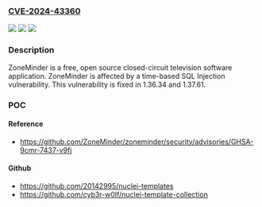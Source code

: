 ### [CVE-2024-43360](https://cve.mitre.org/cgi-bin/cvename.cgi?name=CVE-2024-43360)
![](https://img.shields.io/static/v1?label=Product&message=zoneminder&color=blue)
![](https://img.shields.io/static/v1?label=Version&message=%3D%20%3C%201.36.34%20&color=brighgreen)
![](https://img.shields.io/static/v1?label=Vulnerability&message=CWE-89%3A%20Improper%20Neutralization%20of%20Special%20Elements%20used%20in%20an%20SQL%20Command%20('SQL%20Injection')&color=brighgreen)

### Description

ZoneMinder is a free, open source closed-circuit television software application. ZoneMinder is affected by a time-based SQL Injection vulnerability. This vulnerability is fixed in 1.36.34 and 1.37.61.

### POC

#### Reference
- https://github.com/ZoneMinder/zoneminder/security/advisories/GHSA-9cmr-7437-v9fj

#### Github
- https://github.com/20142995/nuclei-templates
- https://github.com/cyb3r-w0lf/nuclei-template-collection

